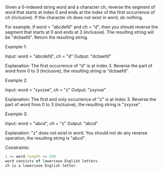 Given a 0-indexed string word and a character ch, reverse the segment of word that starts at index 0 and ends at the index of the first occurrence of ch (inclusive). If the character ch does not exist in word, do nothing.

For example, if word = "abcdefd" and ch = "d", then you should reverse the segment that starts at 0 and ends at 3 (inclusive). The resulting string will be "dcbaefd".
Return the resulting string.

 

Example 1:

Input: word = "abcdefd", ch = "d"
Output: "dcbaefd"

Explanation: The first occurrence of "d" is at index 3. 
Reverse the part of word from 0 to 3 (inclusive), the resulting string is "dcbaefd".


Example 2:

Input: word = "xyxzxe", ch = "z"
Output: "zxyxxe"

Explanation: The first and only occurrence of "z" is at index 3.
Reverse the part of word from 0 to 3 (inclusive), the resulting string is "zxyxxe".


Example 3:

Input: word = "abcd", ch = "z"
Output: "abcd"

Explanation: "z" does not exist in word.
You should not do any reverse operation, the resulting string is "abcd".
 

Constraints:
```js
1 <= word.length <= 250
word consists of lowercase English letters.
ch is a lowercase English letter.